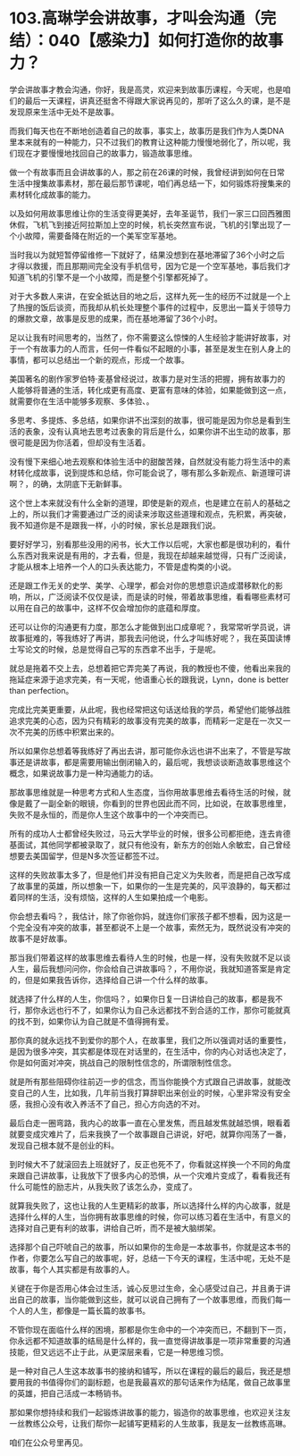 # 103.高琳学会讲故事，才叫会沟通（完结）：040【感染力】如何打造你的故事力？

学会讲故事才教会沟通，你好，我是高灵，欢迎来到故事历课程，今天呢，也是咱们的最后一天课程，讲真还挺舍不得跟大家说再见的，那听了这么久的课，是不是发现原来生活中无处不是故事。

而我们每天也在不断地创造着自己的故事，事实上，故事历是我们作为人类DNA里本来就有的一种能力，只不过我们的教育让这种能力慢慢地弱化了，所以呢，我们现在才要慢慢地找回自己的故事力，锻造故事思维。

做一个有故事而且会讲故事的人，那之前在26课的时候，我曾经讲到如何在日常生活中搜集故事素材，那在最后那节课呢，咱们再总结一下，如何锻炼将搜集来的素材转化成故事的能力。

以及如何用故事思维让你的生活变得更美好，去年圣诞节，我们一家三口回西雅图休假，飞机飞到接近阿拉斯加上空的时候，机长突然宣布说，飞机的引擎出现了一个小故障，需要备降在附近的一个美军空军基地。

当时我以为就短暂停留维修一下就好了，结果没想到在基地滞留了36个小时之后才得以救援，而且那期间完全没有手机信号，因为它是一个空军基地，事后我们才知道飞机的引擎不是一个小故障，而是整个引擎都死掉了。

对于大多数人来讲，在安全抵达目的地之后，这样九死一生的经历不过就是一个上了热搜的饭后谈资，而我却从机长处理整个事件的过程中，反思出一篇关于领导力的爆款文章，故事是反思的成果，而在基地滞留了36个小时。

足以让我有时间思考的，当然了，你不需要这么惊悚的人生经验才能讲好故事，对于一个有故事力的人而言，任何一件看似不起眼的小事，甚至是发生在别人身上的事情，都可以总结出一个新的观点，形成一个故事。

美国著名的剧作家罗伯特·麦基曾经说过，故事力是对生活的把握，拥有故事力的人能够将普通的生活，转化成更有高度、更富有意味的体验，如果能做到这一点，就需要你在生活中能够多观察、多体验、。

多思考、多提炼、多总结，如果你讲不出深刻的故事，很可能是因为你总是看到生活的表象，没有认真地去思考过表象的背后是什么，如果你讲不出生动的故事，那很可能是因为你活着，但却没有生活着。

没有慢下来细心地去观察和体验生活中的甜酸苦辣，自然就没有能力将生活中的素材转化成故事，说到提炼和总结，你可能会说了，哪有那么多新观点、新道理可讲啊？，的确，太阴底下无新鲜事。

这个世上本来就没有什么全新的道理，即使是新的观点，也是建立在前人的基础之上的，所以我们才需要通过广泛的阅读来涉取这些道理和观点，先积累，再突破，我不知道你是不是跟我一样，小的时候，家长总是跟我们说。

要好好学习，别看那些没用的闲书，长大工作以后呢，大家也都是很功利的，看什么东西对我来说是有用的，才去看，但是，我现在却越来越觉得，只有广泛阅读，才能从根本上培养一个人的口头表达能力，不管是虚构类的小说。

还是跟工作无关的史学、美学、心理学，都会对你的思想意识造成潜移默化的影响，所以，广泛阅读不仅仅是读，而是读的时候，带着故事思维，看看哪些素材可以用在自己的故事中，这样不仅会增加你的底蕴和厚度。

还可以让你的沟通更有力度，那怎么才能做到出口成章呢？，我常常听学员说，讲故事挺难的，等我练好了再讲，那我去问他说，什么才叫练好呢？，我在英国读博士写论文的时候，总是觉得自己写的东西拿不出手，于是呢。

就总是拖着不交上去，总想着把它弄完美了再说，我的教授也不傻，他看出来我的拖延症来源于追求完美，有一天呢，他语重心长的跟我说，Lynn，done is better than perfection。

完成比完美更重要，从此呢，我也经常把这句话送给我的学员，希望他们能够战胜追求完美的心态，因为只有精彩的故事没有完美的故事，而精彩一定是在一次又一次不完美的历练中积累出来的。

所以如果你总想着等我练好了再出去讲，那可能你永远也讲不出来了，不管是写故事还是讲故事，都是需要用输出倒闭输入的，最后呢，我想谈谈断造故事思维这个概念，如果说故事力是一种沟通能力的话。

那故事思维就是一种思考方式和人生态度，当你用故事思维去看待生活的时候，就像是戴了一副全新的眼镜，你看到的世界也因此而不同，比如说，在故事思维里，失败不是永恒的，而是你人生这个故事中的一个冲突而已。

所有的成功人士都曾经失败过，马云大学毕业的时候，很多公司都拒绝，连去肯德基面试，其他同学都被录取了，就只有他没有，新东方的创始人余敏宏，自己曾经想要去美国留学，但是N多次签证都签不过。

这样的失败故事太多了，但是他们并没有把自己定义为失败者，而是把自己改写成了故事里的英雄，所以想象一下，如果你的一生是完美的，风平浪静的，每天都过着同样的生活，没有烦恼，这样的人生如果拍成一个电影。

你会想去看吗？，我估计，除了你爸你妈，就连你们家孩子都不想看，因为这是一个完全没有冲突的故事，甚至都说不上是一个故事，索然无为，既然说没有冲突的故事不是好故事。

那当我们带着这样的故事思维去看待人生的时候，也是一样，没有失败就不足以谈人生，最后我想问问你，你会给自己讲故事吗？，不用你说，我就知道答案是肯定的，但是如果我告诉你，选择给自己讲一个什么样的故事。

就选择了什么样的人生，你信吗？，如果你日复一日讲给自己的故事，都是我不行，那你永远也行不了，如果你认为自己永远都找不到合适的工作，那你可能就真的找不到，如果你认为自己就是不值得拥有爱。

那你真的就永远找不到爱你的那个人，在故事里，我们之所以强调对话的重要性，是因为很多冲突，其实都是体现在对话里的，在生活中，你的内心对话也决定了，你是如何面对冲突，挑战自己的限制性信念的，所谓限制性信念。

就是所有那些阻碍你往前迈一步的信念，而当你能换个方式跟自己讲故事，就能改变自己的人生，比如我，几年前当我打算辞职出来创业的时候，心里非常没有安全感，我担心没有收入养活不了自己，担心方向选的不对。

最后白走一圈弯路，我内心的故事一直在心里发焦，而且越发焦就越恐惧，眼看着就要变成灾难片了，后来我换了一个故事跟自己讲说，好吧，就算你闯荡了一番，发现自己根本就不是创业的料。

到时候大不了就滚回去上班就好了，反正也死不了，你看就这样换一个不同的角度来跟自己讲故事，让我放下了很多内心的恐惧，从一个灾难片变成了，看看我还有什么可能性的励志片，从我失败了该怎么办，变成了。

就算我失败了，这也让我的人生更精彩的故事，所以选择什么样的内心故事，就是选择什么样的人生，当你拥有故事思维的时候，你可以练习着在生活中，有意义的选择对自己更有利的故事，讲给自己听，而不是被大脑绑架。

选择那个自己吓唬自己的故事，所以如果你的生命是一本故事书，你就是这本书的作者，你要怎么写自己的故事呢，好，总结一下今天的课程，生活中呢，无处不是故事，每个人其实都是有故事的人。

关键在于你是否用心体会过生活，诚心反思过生命，全心感受过自己，并且勇于讲出自己的故事，当你能做到这些，就可以说自己拥有了一个故事思维，而我们每一个人的人生，都像是一篇长篇的故事书。

不管你现在面临什么样的困境，那都是你生命中的一个冲突而已，不翻到下一页，你永远都不知道故事的结局是什么样的，我一直觉得讲故事是一项非常重要的沟通技能，但又远远不止于此，从更深层来看，它是一种思维习惯。

是一种对自己人生这本故事书的接纳和铺写，所以在课程的最后的最后，我还是想要用我的书值得你们的副标题，也是我最喜欢的那句话来作为结尾，做自己故事里的英雄，把自己活成一本畅销书。

那如果你想持续和我们一起锻炼讲故事的能力，锻造你的故事思维，也欢迎关注友一丝教练公众号，让我们帮你一起铺写更精彩的人生故事，我是友一丝教练高琳。

咱们在公众号里再见。